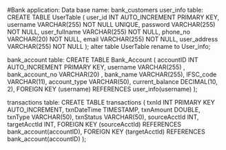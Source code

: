 #Bank application:
Data base name: bank_customers
user_info table:
CREATE TABLE UserTable (
    user_id INT AUTO_INCREMENT PRIMARY KEY,
    username VARCHAR(255) NOT NULL UNIQUE,
    password VARCHAR(255) NOT NULL,
    user_fullname VARCHAR(255) NOT NULL,
    phone_no VARCHAR(20) NOT NULL,
    email VARCHAR(255) NOT NULL,
    user_address VARCHAR(255) NOT NULL
);
alter table UserTable rename to User_info;

bank_account table:
CREATE TABLE Bank_Account (
    accountID INT AUTO_INCREMENT PRIMARY KEY,
    username VARCHAR(255) ,
    bank_account_no VARCHAR(20) ,
    bank_name VARCHAR(255),
    IFSC_code VARCHAR(11),
    account_type VARCHAR(50),
    current_balance DECIMAL(10, 2),
    FOREIGN KEY (username) REFERENCES user_info(username)
);

transactions table:
CREATE TABLE transactions (
    txnId INT PRIMARY KEY AUTO_INCREMENT,
    txnDateTime TIMESTAMP,
    txnAmount DOUBLE,
    txnType VARCHAR(50),
    txnStatus VARCHAR(50),
    sourceAcctId INT,
    targetAcctId INT,
    FOREIGN KEY (sourceAcctId) REFERENCES bank_account(accountID),
    FOREIGN KEY (targetAcctId) REFERENCES bank_account(accountID)
);
